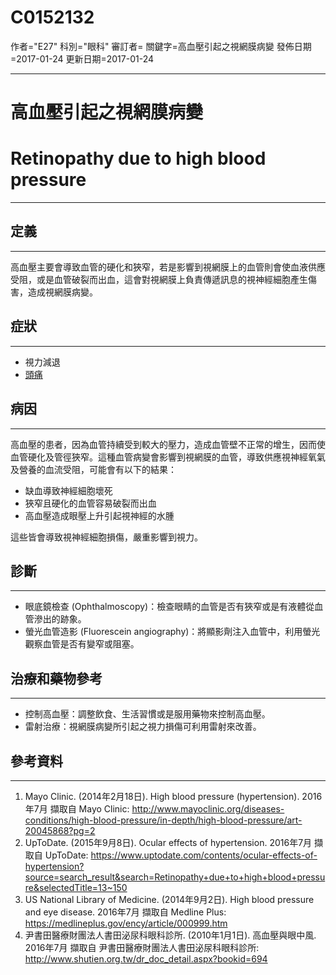 # C0152132
作者="E27"
科別="眼科"
審訂者=
關鍵字=高血壓引起之視網膜病變
發佈日期=2017-01-24
更新日期=2017-01-24

----------
# 高血壓引起之視網膜病變
# Retinopathy due to high blood pressure
----------
## 定義
----------

高血壓主要會導致血管的硬化和狹窄，若是影響到視網膜上的血管則會使血液供應受阻，或是血管破裂而出血，這會對視網膜上負責傳遞訊息的視神經細胞產生傷害，造成視網膜病變。

## 症狀
----------
- 視力減退
- [頭痛](C0018681)
## 病因
----------

高血壓的患者，因為血管持續受到較大的壓力，造成血管壁不正常的增生，因而使血管硬化及管徑狹窄。這種血管病變會影響到視網膜的血管，導致供應視神經氧氣及營養的血流受阻，可能會有以下的結果：

- 缺血導致神經細胞壞死
- 狹窄且硬化的血管容易破裂而出血
- 高血壓造成眼壓上升引起視神經的水腫

這些皆會導致視神經細胞損傷，嚴重影響到視力。

## 診斷
----------
- 眼底鏡檢查 (Ophthalmoscopy)：檢查眼睛的血管是否有狹窄或是有液體從血管滲出的跡象。
- 螢光血管造影 (Fluorescein angiography)：將顯影劑注入血管中，利用螢光觀察血管是否有變窄或阻塞。
## 治療和藥物參考
----------
- 控制高血壓：調整飲食、生活習慣或是服用藥物來控制高血壓。
- 雷射治療：視網膜病變所引起之視力損傷可利用雷射來改善。
## 參考資料
----------
1. Mayo Clinic. (2014年2月18日). High blood pressure (hypertension). 2016年7月 擷取自 Mayo Clinic:
  http://www.mayoclinic.org/diseases-conditions/high-blood-pressure/in-depth/high-blood-pressure/art-20045868?pg=2
2. UpToDate. (2015年9月8日). Ocular effects of hypertension. 2016年7月 擷取自 UpToDate: 
  https://www.uptodate.com/contents/ocular-effects-of-hypertension?source=search_result&search=Retinopathy+due+to+high+blood+pressure&selectedTitle=13~150
3. US National Library of Medicine. (2014年9月2日). High blood pressure and eye disease. 2016年7月 擷取自 Medline Plus: 
  https://medlineplus.gov/ency/article/000999.htm
4. 尹書田醫療財團法人書田泌尿科眼科診所. (2010年1月1日). 高血壓與眼中風. 2016年7月 擷取自 尹書田醫療財團法人書田泌尿科眼科診所: 
  http://www.shutien.org.tw/dr_doc_detail.aspx?bookid=694

